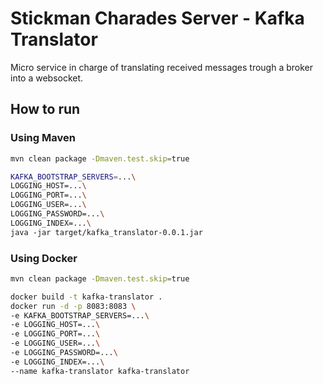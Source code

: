 # Stickman Charades Server - Kafka Translator

Micro service in charge of translating received messages trough a broker into a websocket.

## How to run

### Using Maven

```sh
mvn clean package -Dmaven.test.skip=true

KAFKA_BOOTSTRAP_SERVERS=...\
LOGGING_HOST=...\
LOGGING_PORT=...\
LOGGING_USER=...\
LOGGING_PASSWORD=...\
LOGGING_INDEX=...\
java -jar target/kafka_translator-0.0.1.jar
```

### Using Docker

```sh
mvn clean package -Dmaven.test.skip=true

docker build -t kafka-translator .
docker run -d -p 8083:8083 \
-e KAFKA_BOOTSTRAP_SERVERS=...\
-e LOGGING_HOST=...\
-e LOGGING_PORT=...\
-e LOGGING_USER=...\
-e LOGGING_PASSWORD=...\
-e LOGGING_INDEX=...\
--name kafka-translator kafka-translator
```
